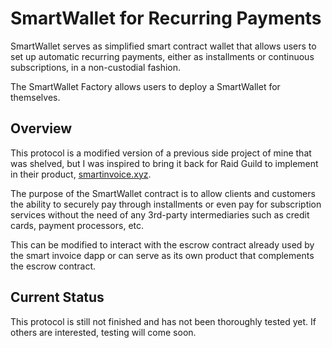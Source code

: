# SmartWallet for Recurring Payments

SmartWallet serves as simplified smart contract wallet that allows users to set up automatic recurring payments, either as installments or continuous subscriptions, in a non-custodial fashion.

The SmartWallet Factory allows users to deploy a SmartWallet for themselves.

## Overview

This protocol is a modified version of a previous side project of mine that was shelved, but I was inspired to bring it back for Raid Guild to implement in their product, [smartinvoice.xyz](https://smartinvoice.xyz/).

The purpose of the SmartWallet contract is to allow clients and customers the ability to securely pay through installments or even pay for subscription services without the need of any 3rd-party intermediaries such as credit cards, payment processors, etc.

This can be modified to interact with the escrow contract already used by the smart invoice dapp or can serve as its own product that complements the escrow contract.

## Current Status

This protocol is still not finished and has not been thoroughly tested yet. If others are interested, testing will come soon.